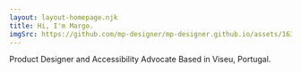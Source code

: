```yaml
---
layout: layout-homepage.njk
title: Hi, I'm Margo.
imgSrc: https://github.com/mp-designer/mp-designer.github.io/assets/163604385/b7baf736-8248-43a3-87f7-d13bbcf7641b
---
```


Product Designer and Accessibility Advocate 
Based in Viseu, Portugal.

